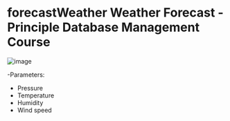 # forecastWeather Weather Forecast - Principle Database Management Course
![image](https://user-images.githubusercontent.com/72602061/175812473-aecd1f18-fd7b-4995-88ce-69249a813dc7.png)

-Parameters:
  * Pressure
  * Temperature
  * Humidity
  * Wind speed
